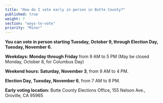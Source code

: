 ```yaml
---
title: "How do I vote early in person in Butte County?"
published: true
weight: 7
section: "ways-to-vote"
priority: "Minor"
---
```


**You can vote in person starting Tuesday, October 9, through Election Day, Tuesday, November 6.**  

**Weekdays: Monday through Friday** from 9 AM to 5 PM (May be closed Monday, October 8, for Columbus Day)  

**Weekend hours: Saturday, November 3**, from 9 AM to 4 PM.

**Election Day, Tuesday, November 6**, from 7 AM to 8 PM.

**Early voting location:** Butte County Elections Office, 155 Nelson Ave., Oroville, CA 95965  
